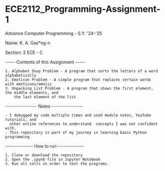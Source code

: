 # ECE2112_Programming-Assignment-1
Advance Computer Programming - S.Y. '24-'25

Name: K. A. Gas*ng-n

Section: 2 ECE - C

----- Contents of this Assignment ----- 
    
    1. Alphabet Soup Problem - A program that sorts the letters of a word alphabetically
    2. Emoticon Problem - A simple program that replaces certain words with emoticons/emojis
    3. Unpacking List Problem - A program that shows the first element, the middle elements, and 
        the last element of the list    
---------------- Notes ----------------
    
    - I debugged my code multiple times and used module notes, YouTube tutorials, and 
      other online references to understand  concepts I was not confident with.
    - This repository is part of my journey in learning basic Python programming
-------------- How to run ------------- 
    
    1. Clone or download the repository
    2. Open the .ipynb file in Jupyter Notebook
    3. Run all cells in order to test the programs.
